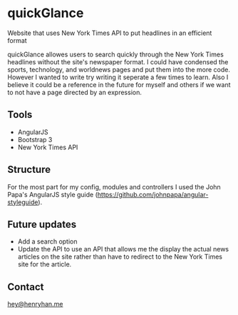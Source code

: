 # quickGlance
Website that uses New York Times API to put headlines in an efficient format

quickGlance allowes users to search quickly through the New York Times headlines without the site's newspaper format. 
I could have condensed the sports, technology, and worldnews pages and put them into the more code. However I wanted to write try writing it seperate a few times to learn. Also I believe it could be a reference in the future for myself and others if we want to not have a page directed by an expression. 

## Tools 
- AngularJS
- Bootstrap 3
- New York Times API

## Structure
  For the most part for my config, modules and controllers I used the John Papa's AngularJS style guide (https://github.com/johnpapa/angular-styleguide). 
  
## Future updates
  * Add a search option
  * Update the API to use an API that allows me the display the actual news articles on the site rather than have to redirect to the New York Times site for the article. 
  
## Contact
  hey@henryhan.me
